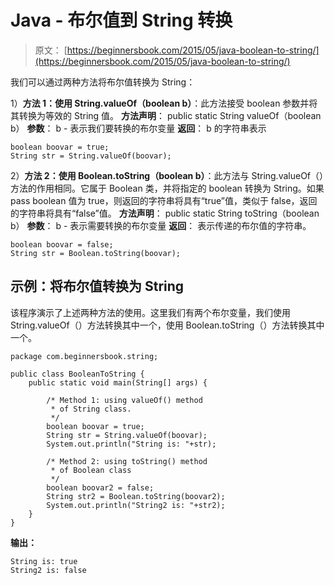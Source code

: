 # Java - 布尔值到 String 转换

> 原文： [https://beginnersbook.com/2015/05/java-boolean-to-string/](https://beginnersbook.com/2015/05/java-boolean-to-string/)

我们可以通过两种方法将布尔值转换为 String：

1）**方法 1：使用 String.valueOf（boolean b）**：此方法接受 boolean 参数并将其转换为等效的 String 值。
**方法声明**：
public static String valueOf（boolean b）
**参数**：
b - 表示我们要转换的布尔变量
**返回**：
b 的字符串表示

```
boolean boovar = true;
String str = String.valueOf(boovar);
```

2）**方法 2：使用 Boolean.toString（boolean b）**：此方法与 String.valueOf（）方法的作用相同。它属于 Boolean 类，并将指定的 boolean 转换为 String。如果 pass boolean 值为 true，则返回的字符串将具有“true”值，类似于 false，返回的字符串将具有“false”值。
**方法声明**：
public static String toString（boolean b）
**参数**：
b - 表示需要转换的布尔变量
**返回**：
表示传递的布尔值的字符串。

```
boolean boovar = false;
String str = Boolean.toString(boovar);
```

## 示例：将布尔值转换为 String

该程序演示了上述两种方法的使用。这里我们有两个布尔变量，我们使用 String.valueOf（）方法转换其中一个，使用 Boolean.toString（）方法转换其中一个。

```
package com.beginnersbook.string;

public class BooleanToString {
    public static void main(String[] args) {

        /* Method 1: using valueOf() method
         * of String class.
         */
        boolean boovar = true;
        String str = String.valueOf(boovar);
        System.out.println("String is: "+str);

        /* Method 2: using toString() method 
         * of Boolean class
         */
        boolean boovar2 = false;
        String str2 = Boolean.toString(boovar2);
        System.out.println("String2 is: "+str2);
    }
}
```

**输出：**

```
String is: true
String2 is: false
```